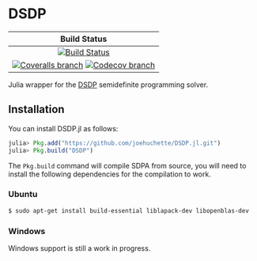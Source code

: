 # DSDP

| **Build Status** |
|:----------------:|
| [![Build Status][build-img]][build-url] |
| [![Coveralls branch][coveralls-img]][coveralls-url] [![Codecov branch][codecov-img]][codecov-url] |

Julia wrapper for the [DSDP](http://www.mcs.anl.gov/hs/software/DSDP/) semidefinite programming solver.

## Installation

You can install DSDP.jl as follows:
```julia
julia> Pkg.add("https://github.com/joehuchette/DSDP.jl.git")
julia> Pkg.build("DSDP")
```

The `Pkg.build` command will compile SDPA from source, you will need to install the following dependencies for the compilation to work.

### Ubuntu
```sh
$ sudo apt-get install build-essential liblapack-dev libopenblas-dev
```

### Windows
Windows support is still a work in progress.

[build-img]: https://travis-ci.org/joehuchette/DSDP.jl.svg?branch=master
[build-url]: https://travis-ci.org/joehuchette/DSDP.jl
[coveralls-img]: https://coveralls.io/repos/joehuchette/DSDP.jl/badge.svg?branch=master&service=github
[coveralls-url]: https://coveralls.io/github/joehuchette/DSDP.jl?branch=master
[codecov-img]: http://codecov.io/github/joehuchette/DSDP.jl/coverage.svg?branch=master
[codecov-url]: http://codecov.io/github/joehuchette/DSDP.jl?branch=master
